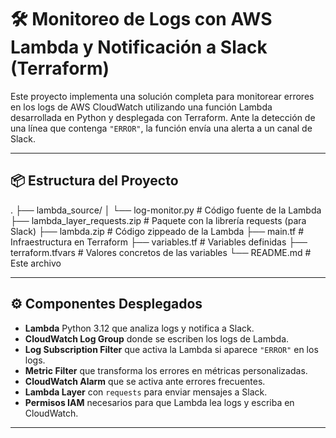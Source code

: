 # 🛠️ Monitoreo de Logs con AWS Lambda y Notificación a Slack (Terraform)

Este proyecto implementa una solución completa para monitorear errores en los logs de AWS CloudWatch utilizando una función Lambda desarrollada en Python y desplegada con Terraform. Ante la detección de una línea que contenga `"ERROR"`, la función envía una alerta a un canal de Slack.

---

## 📦 Estructura del Proyecto
.
├── lambda_source/
│ └── log-monitor.py # Código fuente de la Lambda
├── lambda_layer_requests.zip # Paquete con la librería requests (para Slack)
├── lambda.zip # Código zippeado de la Lambda
├── main.tf # Infraestructura en Terraform
├── variables.tf # Variables definidas
├── terraform.tfvars # Valores concretos de las variables
└── README.md # Este archivo


---

## ⚙️ Componentes Desplegados

- **Lambda** Python 3.12 que analiza logs y notifica a Slack.
- **CloudWatch Log Group** donde se escriben los logs de Lambda.
- **Log Subscription Filter** que activa la Lambda si aparece `"ERROR"` en los logs.
- **Metric Filter** que transforma los errores en métricas personalizadas.
- **CloudWatch Alarm** que se activa ante errores frecuentes.
- **Lambda Layer** con `requests` para enviar mensajes a Slack.
- **Permisos IAM** necesarios para que Lambda lea logs y escriba en CloudWatch.

---
